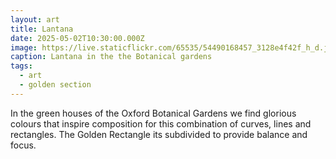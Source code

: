 ```yaml
---
layout: art
title: Lantana
date: 2025-05-02T10:30:00.000Z
image: https://live.staticflickr.com/65535/54490168457_3128e4f42f_h_d.jpg
caption: Lantana in the the Botanical gardens
tags:
  - art
  - golden section
---
```

In the green houses of the Oxford Botanical Gardens we find glorious colours that inspire composition for this combination of curves, lines and rectangles. The Golden Rectangle its subdivided to provide balance and focus.
